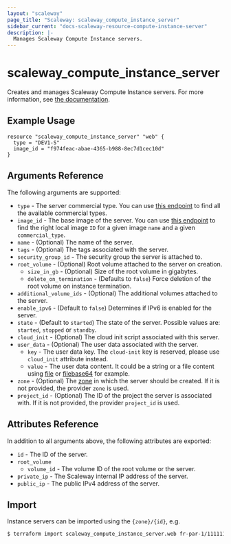```yaml
---
layout: "scaleway"
page_title: "Scaleway: scaleway_compute_instance_server"
sidebar_current: "docs-scaleway-resource-compute-instance-server"
description: |-
  Manages Scaleway Compute Instance servers.
---
```


# scaleway_compute_instance_server

Creates and manages Scaleway Compute Instance servers. For more information, see [the documentation](https://developers.scaleway.com/en/products/instance/api/#servers-8bf7d7).

## Example Usage

```hcl
resource "scaleway_compute_instance_server" "web" {
  type = "DEV1-S"
  image_id = "f974feac-abae-4365-b988-8ec7d1cec10d"
}
```

## Arguments Reference

The following arguments are supported:

- `type` - The server commercial type. You can use [this endpoint](https://api.scaleway.com/instance/v1/zones/fr-par-1/products/servers) to find all the available commercial types. <!-- TODO: Add a link to an adapted tool -->
- `image_id` - The base image of the server. You can use [this endpoint](https://api-marketplace.scaleway.com/images?page=1&per_page=100) to find the right local image `ID` for a given image `name` and a given `commercial_type`. <!-- TODO: Add a link to an adapted tool -->
- `name` - (Optional) The name of the server.
- `tags` - (Optional) The tags associated with the server.
- `security_group_id` - The security group the server is attached to. <!-- TODO: Add a link to instance_compute_security_group -->
- `root_volume` - (Optional) Root volume attached to the server on creation.
  - `size_in_gb` - (Optional) Size of the root volume in gigabytes.
  - `delete_on_termination` - (Defaults to `false`) Force deletion of the root volume on instance termination.
- `additional_volume_ids` - (Optional) The additional volumes attached to the server.
- `enable_ipv6` - (Default to `false`) Determines if IPv6 is enabled for the server.
- `state` - (Default to `started`) The state of the server. Possible values are: `started`, `stopped` or `standby`.
- `cloud_init` - (Optional) The cloud init script associated with this server.
- `user_data` - (Optional) The user data associated with the server.
  - `key` - The user data key. The `cloud-init` key is reserved, please use `cloud_init` attribute instead.
  - `value` - The user data content. It could be a string or a file content using [file](https://www.terraform.io/docs/configuration/functions/file.html) or [filebase64](https://www.terraform.io/docs/configuration/functions/filebase64.html) for example.
- `zone` - (Optional) The [zone](https://developers.scaleway.com/en/quickstart/#zone-definition) in which the server should be created. If it is not provided, the provider `zone` is used.
- `project_id` - (Optional) The ID of the project the server is associated with. If it is not provided, the provider `project_id` is used.

## Attributes Reference

In addition to all arguments above, the following attributes are exported:

- `id` - The ID of the server.
- `root_volume`
  - `volume_id` - The volume ID of the root volume or the server.
- `private_ip` - The Scaleway internal IP address of the server.
- `public_ip` - The public IPv4 address of the server.

## Import

Instance servers can be imported using the `{zone}/{id}`, e.g.

```bash
$ terraform import scaleway_compute_instance_server.web fr-par-1/11111111-1111-1111-1111-111111111111
```

